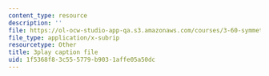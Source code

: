 ```yaml
---
content_type: resource
description: ''
file: https://ol-ocw-studio-app-qa.s3.amazonaws.com/courses/3-60-symmetry-structure-and-tensor-properties-of-materials-fall-2005/1f5368f83c555779b9031affe05a50dc_Z7ftUJAx-1E.vtt
file_type: application/x-subrip
resourcetype: Other
title: 3play caption file
uid: 1f5368f8-3c55-5779-b903-1affe05a50dc
---
```

